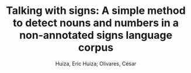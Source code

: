 ---
paperId: 3
author: Huiza, Eric Huiza; Olivares, César
title: "Talking with signs: A simple method to detect nouns and numbers in a non-annotated signs language corpus"
pdf: --
poster: --
type: Poster
topic: Action Recognition
category: Full Paper
link: --
conference: cvpr
year: 2021
tags: cvpr-2021
---